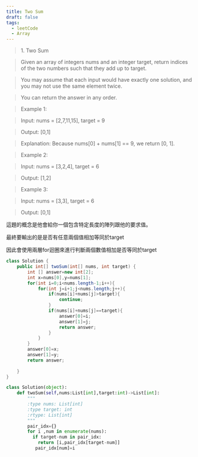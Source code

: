 ```yaml
---
title: Two Sum
draft: false
tags:
  - leetCode
  - Array
---
```


> 1\. Two Sum

> Given an array of integers nums and an integer target, return indices of the two numbers such that they add up to target.

> You may assume that each input would have exactly one solution, and you may not use the same element twice.

> You can return the answer in any order.

> Example 1:

> Input: nums = \[2,7,11,15], target = 9

> Output: \[0,1]

> Explanation: Because nums\[0] + nums\[1] == 9, we return \[0, 1].

> Example 2:

> Input: nums = \[3,2,4], target = 6

> Output: \[1,2]

> Example 3:

> Input: nums = \[3,3], target = 6

> Output: \[0,1]

這題的概念是他會給你一個包含特定長度的陣列跟他的要求值。

最終要輸出的是是否有任意兩個值相加等同於target

因此會使用兩層for迴圈來進行判斷兩個數值相加是否等同於target

```java
class Solution {
    public int[] twoSum(int[] nums, int target) {
        int [] answer=new int[2];
        int x=nums[0],y=nums[1];
        for(int i=0;i<nums.length-1;i++){
            for(int j=i+1;j<nums.length;j++){
                if(nums[i]+nums[j]>target){
                    continue;
                }
                if(nums[i]+nums[j]==target){
                    answer[0]=i;
                    answer[1]=j;
                    return answer;
                }   
            }
        }
        answer[0]=x;
        answer[1]=y;
        return answer;
        
    }
}
```

```python
class Solution(object):
    def twoSum(self,nums:List[int],target:int)->List[int]:
        """
        :type nums: List[int]
        :type target: int
        :rtype: List[int]
        """
        pair_idx={}
        for i ,num in enumerate(nums):
          if target-num in pair_idx:
            return [i,pair_idx[target-num]]
           pair_idx[num]=i
```
